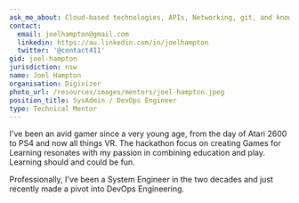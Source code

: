 ```yaml
---
ask_me_about: Cloud-based technologies, APIs, Networking, git, and knowledge  on various web frameworks.
contact:
  email: joelhampton@gmail.com
  linkedin: https://au.linkedin.com/in/joelhampton
  twitter: '@contact411'
gid: joel-hampton
jurisdiction: nsw
name: Joel Hampton
organisation: Digivizer
photo_url: /resources/images/mentors/joel-hampton.jpeg
position_title: SysAdmin / DevOps Engineer
type: Technical Mentor
---
```


I've been an avid gamer since a very young age, from the day of Atari 2600 to PS4 and now all things VR. The hackathon focus on creating Games for Learning resonates with my passion in combining education and play. Learning should and could be fun.

Professionally, I've been a System Engineer in the two decades and just recently made a pivot into DevOps Engineering.